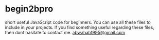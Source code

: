 # begin2bpro
short useful JavaScript code for beginners.
You can use all these files to include in your projects.
If you find something useful regarding these files, then dont hasitate to contact me.
abwahab1995@gmail.com
